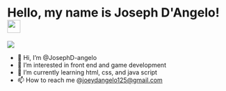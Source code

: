 # Hello, my name is Joseph D'Angelo! <img src="https://raw.githubusercontent.com/MartinHeinz/MartinHeinz/master/wave.gif" width="30px">

<img align="center" src="https://github-readme-stats.vercel.app/api/<CARD_TYPE>/?JosephD-angelo=<JosephD-angelo>&theme=<THEME_NAME>" />


- 👋 Hi, I’m @JosephD-angelo
- 👀 I’m interested in front end and game development
- 🌱 I’m currently learning html, css, and java script
- 📫 How to reach me @joeydangelo125@gmail.com

<!---
JosephD-angelo/JosephD-angelo is a ✨ special ✨ repository because its `README.md` (this file) appears on your GitHub profile.
You can click the Preview link to take a look at your changes.
--->
